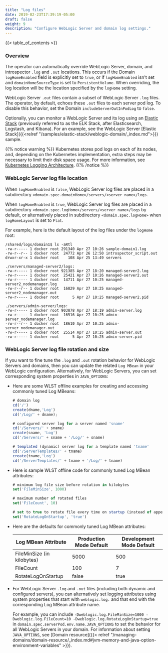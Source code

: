 ```yaml
---
title: "Log files"
date: 2019-02-23T17:39:19-05:00
draft: false
weight: 9
description: "Configure WebLogic Server and domain log settings."
---
```


{{< table_of_contents >}}


### Overview

The operator can automatically override WebLogic Server, domain, and introspector `.log` and `.out` locations.
This occurs if the Domain `logHomeEnabled` field is explicitly set to `true`, or if `logHomeEnabled` isn't set
and `domainHomeSourceType` is set to `PersistentVolume`.
When overriding, the log location will be the location specified by the `logHome` setting.

WebLogic Server `.out` files contain a subset of WebLogic Server `.log` files.
The operator, by default, echoes these `.out` files to each server pod log.
To disable this behavior, set the Domain `includeServerOutInPodLog` to `false`.

Optionally, you can monitor a WebLogic Server and its log using an [Elastic Stack](https://www.elastic.co/elastic-stack/)
(previously referred to as the ELK Stack, after Elasticsearch, Logstash, and Kibana).
For an example, see the WebLogic Server [Elastic Stack]({{<relref "/samples/elastic-stack/weblogic-domain/_index.md">}}) sample.

{{% notice warning %}}
Kubernetes stores pod logs on each of its nodes, and, depending on the Kubernetes implementation, extra steps may be necessary to limit their disk space usage.
For more information, see [Kubernetes Logging Architecture](https://kubernetes.io/docs/concepts/cluster-administration/logging/).
{{% /notice %}}

### WebLogic Server log file location

When `logHomeEnabled` is `false`,
WebLogic Server log files are placed in a subdirectory `<domain.spec.domainHome>/servers/<server name>/logs`.

When `logHomeEnabled` is `true`,
WebLogic Server log files are placed in a subdirectory `<domain.spec.logHome>/servers/<server name>/logs`
by default, or alternatively placed in subdirectory `<domain.spec.logHome>` when `logHomeLayout` is set to `Flat`.

For example, here is the default layout of the log files under the `logHome` root:

```text
/shared/logs/domain1$ ls -aRtl
-rw-r----- 1 docker root 291340 Apr 27 10:26 sample-domain1.log
-rw-r--r-- 1 docker root  24772 Apr 26 12:50 introspector_script.out
drwxr-xr-x 1 docker root    108 Apr 25 13:49 servers

./servers/managed-server2/logs:
-rw-r----- 1 docker root 921385 Apr 27 18:20 managed-server2.log
-rw-r----- 1 docker root  25421 Apr 27 10:26 managed-server2.out
-rw-r----- 1 docker root  14711 Apr 27 10:25 managed-server2_nodemanager.log
-rw-r--r-- 1 docker root  16829 Apr 27 10:25 managed-server2_nodemanager.out
-rw-r----- 1 docker root      5 Apr 27 10:25 managed-server2.pid

./servers/admin-server/logs:
-rw-r----- 1 docker root 903878 Apr 27 18:19 admin-server.log
-rw-r----- 1 docker root  16516 Apr 27 10:25 admin-server_nodemanager.log
-rw-r--r-- 1 docker root  18610 Apr 27 10:25 admin-server_nodemanager.out
-rw-r----- 1 docker root  25514 Apr 27 10:25 admin-server.out
-rw-r----- 1 docker root      5 Apr 27 10:25 admin-server.pid

```

### WebLogic Server log file rotation and size

If you want to fine tune the `.log` and `.out` rotation behavior for WebLogic Servers and domains, then
you can update the related `Log MBean` in your WebLogic configuration. Alternatively, for WebLogic
Servers, you can set corresponding system properties in `JAVA_OPTIONS`:

- Here are some WLST offline examples for creating and accessing commonly tuned Log MBeans:

  ```javascript
  # domain log
  cd('/')
  create(dname,'Log')
  cd('/Log/' + dname);

  # configured server log for a server named 'sname'
  cd('/Servers/' + sname)
  create(sname, 'Log')
  cd('/Servers/' + sname + '/Log/' + sname)

  # templated (dynamic) server log for a template named 'tname'
  cd('/ServerTemplates/' + tname)
  create(tname,'Log')
  cd('/ServerTemplates/' + tname + '/Log/' + tname)
  ```

- Here is sample WLST offline code for commonly tuned Log MBean attributes:

  ```javascript
  # minimum log file size before rotation in kilobytes
  set('FileMinSize', 1000)

  # maximum number of rotated files
  set('FileCount', 10)

  # set to true to rotate file every time on startup (instead of append)
  set('RotateLogOnStartup', 'true')
  ```

- Here are the defaults for commonly tuned Log MBean attributes:

  | Log MBean Attribute | Production Mode Default | Development Mode Default |
  | --------- | ----------------------- | ------------------------ |
  | FileMinSize (in kilobytes) | 5000 | 500 |
  | FileCount | 100 | 7 |
  | RotateLogOnStartup | false | true |

- For WebLogic Server `.log` and `.out` files (including both dynamic and configured servers), you can alternatively
set logging attributes using system properties that start with `weblogic.log.`
and that end with the corresponding Log MBean attribute name.

  For example, you can include `-Dweblogic.log.FileMinSize=1000 -Dweblogic.log.FileCount=10 -Dweblogic.log.RotateLogOnStartup=true` in `domain.spec.serverPod.env.name.JAVA_OPTIONS` to set the behavior for all WebLogic Servers in your domain. For information about setting `JAVA_OPTIONS`, see [Domain resource]({{< relref "/managing-domains/domain-resource/_index.md#jvm-memory-and-java-option-environment-variables" >}}).
